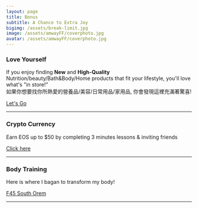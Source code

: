 ```yaml
---
layout: page
title: Bonus
subtitle: A Chance to Extra Joy
bigimg: /assets/break-limit.jpg
image: /assets/amwayFF/coverphoto.jpg
avatar: /assets/amwayFF/coverphoto.jpg
---
```



### Love Yourself

If you enjoy finding <b>New</b> and <b>High-Quality</b> Nutrition/beauty/Bath&Body/Home products that fit your lifestyle, you'll love what's "in store!"  
如果你想要找你所熱愛的營養品/美容/日常用品/家用品, 你會發現這裡充滿著驚喜!  

[Let's Go]

---

### Crypto Currency
Earn EOS up to $50 by completing 3 minutes lessons & inviting friends 

[Click here]

---

### Body Training
Here is where I bagan to transform my body! 

[F45 South Orem]

---

<script type="text/javascript" src="https://files.coinmarketcap.com/static/widget/currency.js"></script><div class="coinmarketcap-currency-widget" data-currencyid="1" data-base="USD" data-secondary="" data-ticker="true" data-rank="true" data-marketcap="true" data-volume="true" data-statsticker="true" data-stats="USD"></div>

[F45 South Orem]: https://f45training.com/southorem/home  
[Let's Go]: https://www.amway.com/tomyhhc  
[Click here]: https://coinbase.com/earn/eos/invite/d8q013zn
